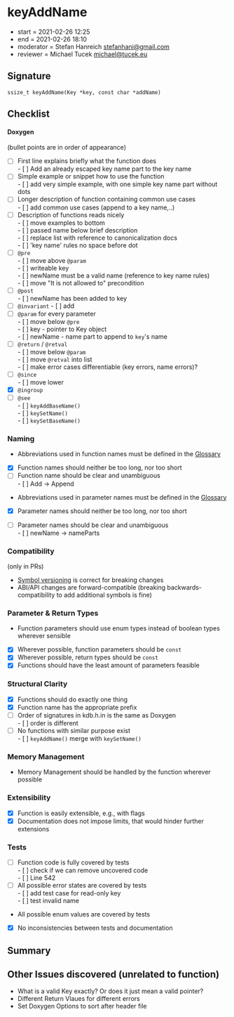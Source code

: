# keyAddName

- start = 2021-02-26 12:25
- end = 2021-02-26 18:10
- moderator = Stefan Hanreich <stefanhani@gmail.com>
- reviewer = Michael Tucek <michael@tucek.eu>

## Signature

`ssize_t keyAddName(Key *key, const char *addName)`

## Checklist

#### Doxygen

(bullet points are in order of appearance)

- [ ] First line explains briefly what the function does  
      - [ ] Add an already escaped key name part to the key name
- [ ] Simple example or snippet how to use the function  
      - [ ] add very simple example, with one simple key name part without dots
- [ ] Longer description of function containing common use cases  
      - [ ] add common use cases (append to a key name,..)
- [ ] Description of functions reads nicely  
      - [ ] move examples to bottom  
      - [ ] passed name below brief description  
      - [ ] replace list with reference to canonicalization docs  
      - [ ] 'key name' rules no space before dot
- [ ] `@pre`  
      - [ ] move above `@param`  
      - [ ] writeable key  
      - [ ] newName must be a valid name (reference to key name rules)  
      - [ ] move "It is not allowed to" precondition
- [ ] `@post`  
      - [ ] newName has been added to key
- [ ] `@invariant`
      - [ ] add
- [ ] `@param` for every parameter  
      - [ ] move below `@pre`  
      - [ ] key - pointer to Key object  
      - [ ] newName - name part to append to `key`'s name
- [ ] `@return` / `@retval`  
      - [ ] move below `@param`  
      - [ ] move `@retval` into list  
      - [ ] make error cases differentiable (key errors, name errors)?
- [ ] `@since`  
      - [ ] move lower
- [x] `@ingroup`
- [ ] `@see`  
      - [ ] `keyAddBaseName()`  
      - [ ] `keySetName()`  
      - [ ] `keySetBaseName()`

### Naming

- Abbreviations used in function names must be defined in the
      [Glossary](/doc/help/elektra-glossary.md)
- [x] Function names should neither be too long, nor too short
- [ ] Function name should be clear and unambiguous  
      - [ ] Add -> Append
- Abbreviations used in parameter names must be defined in the
      [Glossary](/doc/help/elektra-glossary.md)
- [x] Parameter names should neither be too long, nor too short
- [ ] Parameter names should be clear and unambiguous  
      - [ ] newName -> nameParts


### Compatibility

(only in PRs)

- [Symbol versioning](/doc/dev/symbol-versioning.md)
      is correct for breaking changes
- ABI/API changes are forward-compatible (breaking backwards-compatibility
      to add additional symbols is fine)

### Parameter & Return Types

- Function parameters should use enum types instead of boolean types
      wherever sensible
- [x] Wherever possible, function parameters should be `const`
- [x] Wherever possible, return types should be `const`
- [x] Functions should have the least amount of parameters feasible

### Structural Clarity

- [x] Functions should do exactly one thing
- [x] Function name has the appropriate prefix
- [ ] Order of signatures in kdb.h.in is the same as Doxygen  
      - [ ] order is different
- [ ] No functions with similar purpose exist  
      - [ ] `keyAddName()` merge with `keySetName()`

### Memory Management

- Memory Management should be handled by the function wherever possible

### Extensibility

- [x] Function is easily extensible, e.g., with flags
- [x] Documentation does not impose limits, that would hinder further extensions

### Tests

- [ ] Function code is fully covered by tests  
      - [ ] check if we can remove uncovered code  
      - [ ] Line 542
- [ ] All possible error states are covered by tests  
      - [ ] add test case for read-only key  
      - [ ] test invalid name
- All possible enum values are covered by tests
- [x] No inconsistencies between tests and documentation

## Summary

## Other Issues discovered (unrelated to function)
- What is a valid Key exactly? Or does it just mean a valid pointer?
- Different Return Vlaues for different errors
- Set Doxygen Options to sort after header file
